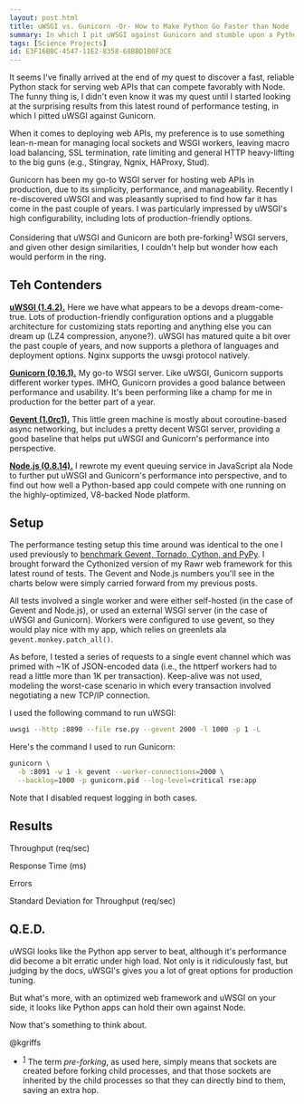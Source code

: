 ```yaml
---
layout: post.html
title: uWSGI vs. Gunicorn -Or- How to Make Python Go Faster than Node
summary: In which I pit uWSGI against Gunicorn and stumble upon a Python stack that leaves Node.js begging for mercy.
tags: [Science Projects]
id: E3F16BBC-4547-11E2-8358-68BBD1B0F3CE
---
```


It seems I've finally arrived at the end of my quest to discover a fast, reliable Python stack for serving web APIs that can compete favorably with Node. The funny thing is, I didn't even know it was my quest until I started looking at the surprising results from this latest round of performance testing, in which I pitted uWSGI against Gunicorn. 

When it comes to deploying web APIs, my preference is to use something lean-n-mean for managing local sockets and WSGI workers, leaving macro load balancing, SSL termination, rate limiting and general HTTP heavy-lifting to the big guns (e.g., Stingray, Ngnix, HAProxy, Stud).  

Gunicorn has been my go-to WSGI server for hosting web APIs in production, due to its simplicity, performance, and manageability. Recently I re-discovered uWSGI and was pleasantly suprised to find how far it has come in the past couple of years. I was particularly impressed by uWSGI's high configurability, including lots of production-friendly options. 

Considering that uWSGI and Gunicorn are both pre-forking<sup><a name="id-1" href="#id-1.ftn">1</a></sup> WSGI servers, and given other design similarities, I couldn't help but wonder how each would perform in the ring.  

## Teh Contenders ##

**[uWSGI (1.4.2).][uwsgi]** Here we have what appears to be a devops dream-come-true. Lots of production-friendly configuration options and a pluggable architecture for customizing stats reporting and anything else you can dream up (LZ4 compression, anyone?). uWSGI has matured quite a bit over the past couple of years, and now supports a plethora of languages and deployment options. Nginx supports the uwsgi protocol natively.

**[Gunicorn (0.16.1).][gunicorn]** My go-to WSGI server. Like uWSGI, Gunicorn supports different worker types. IMHO, Gunicorn provides a good balance between performance and usability. It's been performing like a champ for me in production for the better part of a year.

**[Gevent (1.0rc1).][gevent]** This little green machine is mostly about coroutine-based async networking, but includes a pretty decent WSGI server, providing a good baseline that helps put uWSGI and Gunicorn's performance into perspective.

**[Node.js (0.8.14).][nodejs]** I rewrote my event queuing service in JavaScript ala Node to further put uWSGI and Gunicorn's performance into perspective, and to find out how well a Python-based app could compete with one running on the highly-optimized, V8-backed Node platform.

[uwsgi]: http://uwsgi-docs.readthedocs.org/en/latest
[gunicorn]: http://gunicorn.org
[gevent]: http://gevent.org/
[nodejs]: http://nodejs.org/

## Setup ##

The performance testing setup this time around was identical to the one I used previously to [benchmark Gevent, Tornado, Cython, and PyPy][setup]. I brought forward the Cythonized version of my Rawr web framework for this latest round of tests. The Gevent and Node.js numbers you'll see in the charts below were simply carried forward from my previous posts.

All tests involved a single worker and were either self-hosted (in the case of Gevent and Node.js), or used an external WSGI server (in the case of uWSGI and Gunicorn). Workers were configured to use gevent, so they would play nice with my app, which relies on greenlets ala `gevent.monkey.patch_all()`. 

As before, I tested a series of requests to a single event channel which was primed with ~1K of JSON-encoded data (i.e., the httperf workers had to read a little more than 1K per transaction). Keep-alive was not used, modeling the worst-case scenario in which every transaction involved negotiating a new TCP/IP connection.

I used the following command to run uWSGI:

```bash
uwsgi --http :8890 --file rse.py --gevent 2000 -l 1000 -p 1 -L
```

Here's the command I used to run Gunicorn:

```bash
gunicorn \
  -b :8091 -w 1 -k gevent --worker-connections=2000 \
  --backlog=1000 -p gunicorn.pid --log-level=critical rse:app
```

Note that I disabled request logging in both cases.

[setup]: /2012/12/12/gevent-vs-tornado-benchmarks.html

## Results ##

Throughput (req/sec)
<div id="graph-1-rps" class="flot"></div>

Response Time (ms)
<div id="graph-1-rt" class="flot"></div>

Errors
<div id="graph-1-errors" class="flot"></div>

Standard Deviation for Throughput (req/sec)
<div id="graph-1-stdev" class="flot"></div>

## Q.E.D. ##

uWSGI looks like the Python app server to beat, although it's performance did become a bit erratic under high load. Not only is it ridiculously fast, but judging by the docs, uWSGI's gives you a lot of great options for production tuning. 

But what's more, with an optimized web framework and uWSGI on your side, it looks like Python apps can hold their own against Node. 

Now that's something to think about.

@kgriffs

<ul class="footnotes">
  <li>
    <sup><a name="id-1.ftn" href="#id-1">1</a></sup> The term <em>pre-forking</em>, as used here, simply means that sockets are created before forking child processes, and that those sockets are inherited by the child processes so that they can directly bind to them, saving an extra hop.
  </li>  
</ul>

<script type="text/javascript" src="/assets/js/uwsgi-vs-gunicorn.js" />

